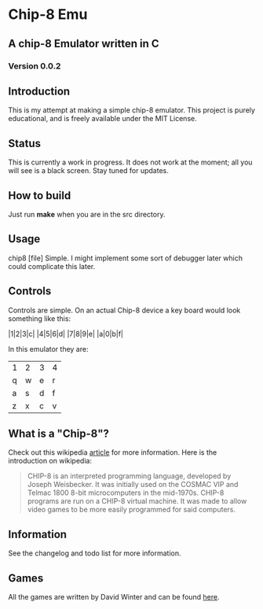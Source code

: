 # Chip-8 Emu
## A chip-8 Emulator written in C
### Version 0.0.2

## Introduction
This is my attempt at making a simple chip-8 emulator. This project is purely educational, and is freely available under the MIT License.

## Status
This is currently a work in progress. It does not work at the moment; all you will see is a black screen. Stay tuned for updates.

## How to build
Just run __make__ when you are in the src directory.

## Usage
chip8 [file]
Simple. I might implement some sort of debugger later which could complicate this later.

## Controls
Controls are simple. On an actual Chip-8 device a key board would look something like this:

|1|2|3|c|
|4|5|6|d|
|7|8|9|e|
|a|0|b|f|

In this emulator they are:

<table>
	<tr>
		<td>1</td>
		<td>2</td>
		<td>3</td>
		<td>4</td>
	</tr>
	<tr>
		<td>q</td>
		<td>w</td>
		<td>e</td>
		<td>r</td>
	</tr>
	<tr>
		<td>a</td>
		<td>s</td>
		<td>d</td>
		<td>f</td>
	</tr>
	<tr>
		<td>z</td>
		<td>x</td>
		<td>c</td>
		<td>v</td>
	</tr>
</table>

## What is a "Chip-8"?
Check out this wikipedia [article](http://en.wikipedia.org/wiki/CHIP-8) for more information. Here is the introduction on wikipedia:
> CHIP-8 is an interpreted programming language, developed by Joseph Weisbecker.
> It was initially used on the COSMAC VIP and Telmac 1800 8-bit microcomputers in
> the mid-1970s. CHIP-8 programs are run on a CHIP-8 virtual machine. It was made
> to allow video games to be more easily programmed for said computers.

## Information
See the changelog and todo list for more information.

## Games
All the games are written by David Winter and can be found [here](http://www.pong-story.com/chip8/).
